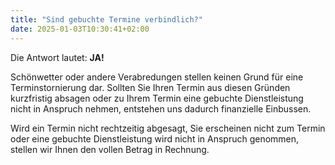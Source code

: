 ```yaml
---
title: "Sind gebuchte Termine verbindlich?"
date: 2025-01-03T10:30:41+02:00
---
```

Die Antwort lautet: **JA!** 

Schönwetter oder andere Verabredungen stellen keinen Grund für eine Terminstornierung dar. Sollten Sie Ihren Termin aus diesen Gründen kurzfristig absagen oder zu Ihrem Termin eine gebuchte Dienstleistung nicht in Anspruch nehmen, entstehen uns dadurch finanzielle Einbussen.

Wird ein Termin nicht rechtzeitig abgesagt, Sie erscheinen nicht zum Termin oder eine gebuchte Dienstleistung wird nicht in Anspruch genommen, stellen wir Ihnen den vollen Betrag in Rechnung.

 
 

